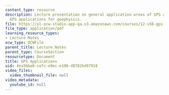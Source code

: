 ```yaml
---
content_type: resource
description: Lecture presentation on general application areas of GPS and precise
  GPS applications for geophysics.
file: https://ol-ocw-studio-app-qa.s3.amazonaws.com/courses/12-s56-gps-where-are-you-fall-2008/4ea3bba0cefce9ece106d87826d07918_sem09.pdf
file_type: application/pdf
learning_resource_types:
- Lecture Notes
ocw_type: OCWFile
parent_title: Lecture Notes
parent_type: CourseSection
resourcetype: Document
title: GPS Applications
uid: 4ea3bba0-cefc-e9ec-e106-d87826d07918
video_files:
  video_thumbnail_file: null
video_metadata:
  youtube_id: null
---
```

